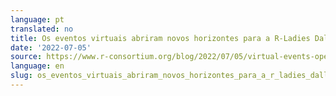 ```yaml
---
language: pt
translated: no
title: Os eventos virtuais abriram novos horizontes para a R-Ladies Dallas
date: '2022-07-05'
source: https://www.r-consortium.org/blog/2022/07/05/virtual-events-opened-new-horizons-for-r-ladies-dallas
language: en
slug: os_eventos_virtuais_abriram_novos_horizontes_para_a_r_ladies_dallas
---
```




